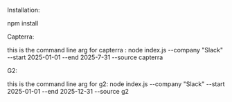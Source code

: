 Installation:

   npm install


   
Capterra:

this is the command line arg for capterra :
  node index.js --company "Slack" --start 2025-01-01 --end 2025-7-31 --source capterra

G2:

this is the command line arg for g2:
  node index.js --company "Slack" --start 2025-01-01 --end 2025-12-31 --source g2

<!-- E -->